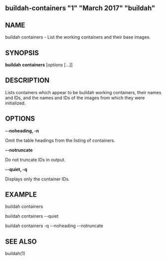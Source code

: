 ## buildah-containers "1" "March 2017" "buildah"

## NAME
buildah containers - List the working containers and their base images.

## SYNOPSIS
**buildah** **containers** [*options* [...]]

## DESCRIPTION
Lists containers which appear to be buildah working containers, their names and
IDs, and the names and IDs of the images from which they were initialized.

## OPTIONS

**--noheading, -n**

Omit the table headings from the listing of containers.

**--notruncate**

Do not truncate IDs in output.

**--quiet, -q**

Displays only the container IDs.

## EXAMPLE

buildah containers

buildah containers --quiet

buildah containers -q --noheading --notruncate

## SEE ALSO
buildah(1)

